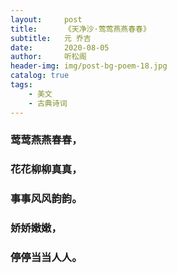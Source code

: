 ```yaml
---
layout:     post
title:      《天净沙·莺莺燕燕春春》
subtitle:   元 乔吉
date:       2020-08-05
author:     听松阁
header-img: img/post-bg-poem-18.jpg
catalog: true
tags:
    - 美文
    - 古典诗词
---
```


### 莺莺燕燕春春，
### 花花柳柳真真，
### 事事风风韵韵。
### 娇娇嫩嫩，
### 停停当当人人。

